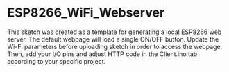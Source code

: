 # ESP8266_WiFi_Webserver
This sketch was created as a template for generating a local ESP8266 web server. The default webpage will load a single ON/OFF button. Update the Wi-Fi parameters before uploading sketch in order to access the webpage. Then, add your I/O pins and adjust HTTP code in the Client.ino tab according to your specific project.
